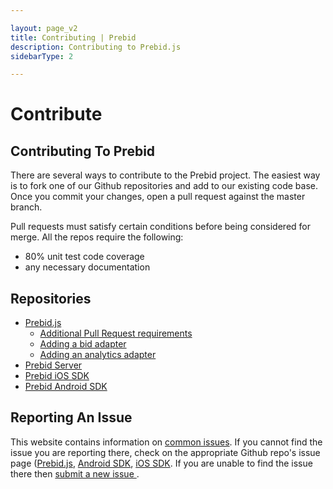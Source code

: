 ```yaml
---

layout: page_v2
title: Contributing | Prebid
description: Contributing to Prebid.js
sidebarType: 2

---
```


# Contribute

## Contributing To Prebid

There are several ways to contribute to the Prebid project. The easiest way is to fork one of our Github repositories and add to our existing code base. Once you commit your changes, open a pull request against the master branch.

Pull requests must satisfy certain conditions before being considered for merge. All the repos require the following:

+ 80% unit test code coverage
+ any necessary documentation

## Repositories

* [Prebid.js](https://github.com/prebid/Prebid.js)
    * [Additional Pull Request requirements](https://github.com/prebid/Prebid.js/blob/master/PR_REVIEW.md)
    * [Adding a bid adapter]({{site.baseurl}}/dev-docs/bidder-adaptor.html)
    * [Adding an analytics adapter]({{site.baseurl}}/dev-docs/integrate-with-the-prebid-analytics-api.html)
* [Prebid Server](https://github.com/prebid/prebid-server)
* [Prebid iOS SDK](https://github.com/prebid/prebid-mobile-ios)
* [Prebid Android SDK](https://github.com/prebid/prebid-mobile-android)


## Reporting An Issue

This website contains information on <a href="/dev-docs/common-issues.html" title="Common Issues">common issues</a>. If you cannot find the issue you are reporting there, check on the appropriate Github repo's issue page ([Prebid.js](https://github.com/prebid/Prebid.js/issues), [Android SDK](https://github.com/prebid/prebid-mobile-android/issues), [iOS SDK](https://github.com/prebid/prebid-mobile-ios/issues). If you are unable to find the issue there then <a href="https://github.com/prebid/Prebid.js/issues/new" title="Report a new issue">submit a new issue </a>.
